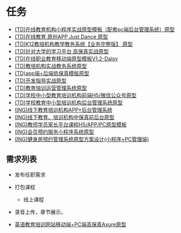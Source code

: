 # 任务

- [(TD)在线教育机构小程序实战原型模板（配套pc端后台管理系统）原型](https://www.axureshop.com/a/1494510.html)
- [(TD)在线教育 原创APP Just Dance 原型](https://www.axureshop.com/a/1508522.html)
- [(TD)K12教培机构教学教务系统【业务完整版】 原型](https://www.axureshop.com/a/1550133.html)
- [(TD)针对大学的学习平台 高保真实战原型](https://www.axureshop.com/a/1438365.html)
- [(TD)在线职业教育移动端原型模板V1.2-Daisy](https://www.axureshop.com/a/1098347.html)
- [(TD)教培机构实战教务系统原型](https://www.axureshop.com/a/1919567.html)
- [(TD)app端+后端低保真模版原型](https://www.axureshop.com/a/1823576.html)
- [(TD)开发指导实战原型](https://www.axureshop.com/a/1921840.html)
- [(TD)教育培训运营管理系统原型](https://www.axureshop.com/a/1374543.html)
- [(TD)学校中小型教育培训机构前端H5/微信公众号原型](https://www.axureshop.com/a/1268351.html)
- [(TD)学校教育中小型培训机构后台管理系统原型](https://www.axureshop.com/a/1254400.html)
- [(ING)线下教育培训机构APP+后台管理系统](https://www.axureshop.com/a/1104934.html)
- [(ING)线下教育、培训机构中保真前后台原型](https://www.axureshop.com/a/812210.html)
- [(ING)教师学员家长平台课程H5/APP/PC原型模板](https://www.axureshop.com/a/2020031.html)
- [(ING)会员预约服务小程序系统原型](https://www.axureshop.com/a/2018028.html)
- [(ING)健身房预约管理系统原型方案设计(小程序+PC管理端)](https://www.axureshop.com/a/1468295.html)

## 需求列表

- 发布任职需求
- 打包课程
	- 线上课程
- 录音上传，章节展示。

- [英语教育培训网站移动端+PC端高保真Axure原型](https://www.axureshop.com/a/1048314.html)
